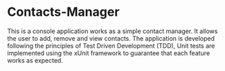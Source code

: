# Contacts-Manager
This is a console application works as a simple contact manager. It allows the user to add, remove and view contacts. The application is developed following the principles of Test Driven Development (TDD), Unit tests are implemented using the xUnit framework to guarantee that each feature works as expected.


